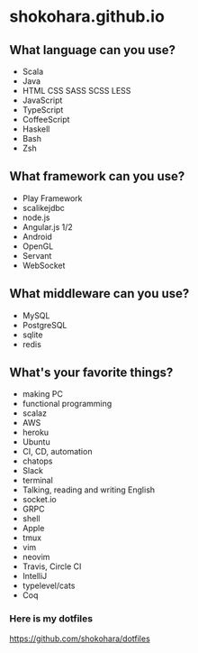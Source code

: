 # shokohara.github.io

## What language can you use?
- Scala
- Java
- HTML CSS SASS SCSS LESS
- JavaScript
- TypeScript
- CoffeeScript
- Haskell
- Bash
- Zsh

## What framework can you use?
- Play Framework
- scalikejdbc
- node.js
- Angular.js 1/2
- Android
- OpenGL
- Servant
- WebSocket

## What middleware can you use?
- MySQL
- PostgreSQL
- sqlite
- redis

## What's your favorite things?
- making PC
- functional programming
- scalaz
- AWS
- heroku
- Ubuntu
- CI, CD, automation
- chatops
- Slack
- terminal
- Talking, reading and writing English
- socket.io
- GRPC
- shell
- Apple
- tmux
- vim
- neovim
- Travis, Circle CI
- IntelliJ
- typelevel/cats
- Coq

### Here is my dotfiles
https://github.com/shokohara/dotfiles
